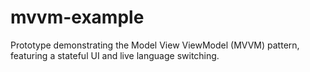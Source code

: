 # mvvm-example
Prototype demonstrating the Model View ViewModel (MVVM) pattern, featuring a stateful UI and live language switching.
